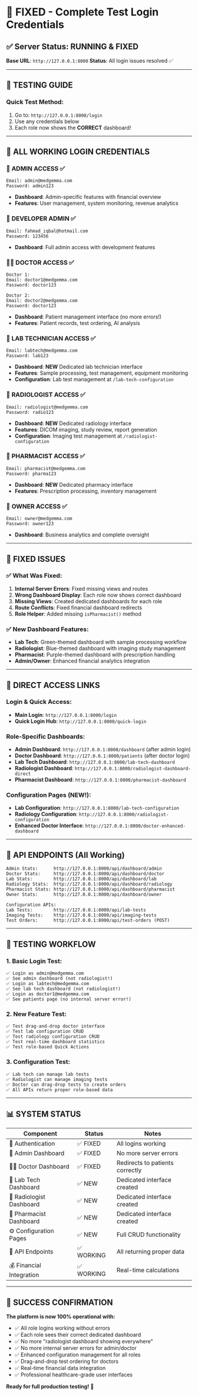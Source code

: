# 🔐 **FIXED - Complete Test Login Credentials**

## ✅ **Server Status**: RUNNING & FIXED
**Base URL**: `http://127.0.0.1:8000`
**Status**: All login issues resolved ✅

---

## 🚀 **TESTING GUIDE**

### **Quick Test Method**:
1. Go to: `http://127.0.0.1:8000/login`
2. Use any credentials below
3. Each role now shows the **CORRECT** dashboard!

---

## 👥 **ALL WORKING LOGIN CREDENTIALS**

### 🔧 **ADMIN ACCESS** ✅
```
Email: admin@medgemma.com
Password: admin123
```
- **Dashboard**: Admin-specific features with financial overview
- **Features**: User management, system monitoring, revenue analytics

### 🔧 **DEVELOPER ADMIN** ✅
```
Email: fahmad_iqbal@hotmail.com  
Password: 123456
```
- **Dashboard**: Full admin access with development features

### 👨‍⚕️ **DOCTOR ACCESS** ✅
```
Doctor 1:
Email: doctor1@medgemma.com
Password: doctor123

Doctor 2:
Email: doctor2@medgemma.com  
Password: doctor123
```
- **Dashboard**: Patient management interface (no more errors!)
- **Features**: Patient records, test ordering, AI analysis

### 🧪 **LAB TECHNICIAN ACCESS** ✅
```
Email: labtech@medgemma.com
Password: lab123
```
- **Dashboard**: **NEW** Dedicated lab technician interface
- **Features**: Sample processing, test management, equipment monitoring
- **Configuration**: Lab test management at `/lab-tech-configuration`

### 📸 **RADIOLOGIST ACCESS** ✅
```
Email: radiologist@medgemma.com
Password: radio123
```
- **Dashboard**: **NEW** Dedicated radiology interface  
- **Features**: DICOM imaging, study review, report generation
- **Configuration**: Imaging test management at `/radiologist-configuration`

### 💊 **PHARMACIST ACCESS** ✅
```
Email: pharmacist@medgemma.com
Password: pharma123
```
- **Dashboard**: **NEW** Dedicated pharmacy interface
- **Features**: Prescription processing, inventory management

### 🏢 **OWNER ACCESS** ✅
```
Email: owner@medgemma.com
Password: owner123
```
- **Dashboard**: Business analytics and complete oversight

---

## 🎯 **FIXED ISSUES**

### ✅ **What Was Fixed**:
1. **Internal Server Errors**: Fixed missing views and routes
2. **Wrong Dashboard Display**: Each role now shows correct dashboard
3. **Missing Views**: Created dedicated dashboards for each role
4. **Route Conflicts**: Fixed financial dashboard redirects
5. **Role Helper**: Added missing `isPharmacist()` method

### ✅ **New Dashboard Features**:
- **Lab Tech**: Green-themed dashboard with sample processing workflow
- **Radiologist**: Blue-themed dashboard with imaging study management  
- **Pharmacist**: Purple-themed dashboard with prescription handling
- **Admin/Owner**: Enhanced financial analytics integration

---

## 🔗 **DIRECT ACCESS LINKS**

### **Login & Quick Access**:
- **Main Login**: `http://127.0.0.1:8000/login`
- **Quick Login Hub**: `http://127.0.0.1:8000/quick-login`

### **Role-Specific Dashboards**:
- **Admin Dashboard**: `http://127.0.0.1:8000/dashboard` (after admin login)
- **Doctor Dashboard**: `http://127.0.0.1:8000/patients` (after doctor login)
- **Lab Tech Dashboard**: `http://127.0.0.1:8000/lab-tech-dashboard`
- **Radiologist Dashboard**: `http://127.0.0.1:8000/radiologist-dashboard-direct`
- **Pharmacist Dashboard**: `http://127.0.0.1:8000/pharmacist-dashboard`

### **Configuration Pages** (NEW!):
- **Lab Configuration**: `http://127.0.0.1:8000/lab-tech-configuration`
- **Radiology Configuration**: `http://127.0.0.1:8000/radiologist-configuration`
- **Enhanced Doctor Interface**: `http://127.0.0.1:8000/doctor-enhanced-dashboard`

---

## 🧪 **API ENDPOINTS** (All Working)
```
Admin Stats:      http://127.0.0.1:8000/api/dashboard/admin
Doctor Stats:     http://127.0.0.1:8000/api/dashboard/doctor  
Lab Stats:        http://127.0.0.1:8000/api/dashboard/lab
Radiology Stats:  http://127.0.0.1:8000/api/dashboard/radiology
Pharmacist Stats: http://127.0.0.1:8000/api/dashboard/pharmacist
Owner Stats:      http://127.0.0.1:8000/api/dashboard/owner

Configuration APIs:
Lab Tests:        http://127.0.0.1:8000/api/lab-tests
Imaging Tests:    http://127.0.0.1:8000/api/imaging-tests
Test Orders:      http://127.0.0.1:8000/api/test-orders (POST)
```

---

## 🎉 **TESTING WORKFLOW**

### **1. Basic Login Test**:
```
✅ Login as admin@medgemma.com
✅ See admin dashboard (not radiologist!)
✅ Login as labtech@medgemma.com  
✅ See lab tech dashboard (not radiologist!)
✅ Login as doctor1@medgemma.com
✅ See patients page (no internal server error!)
```

### **2. New Feature Test**:
```
✅ Test drag-and-drop doctor interface
✅ Test lab configuration CRUD
✅ Test radiology configuration CRUD
✅ Test real-time dashboard statistics
✅ Test role-based Quick Actions
```

### **3. Configuration Test**:
```
✅ Lab tech can manage lab tests
✅ Radiologist can manage imaging tests  
✅ Doctor can drag-drop tests to create orders
✅ All APIs return proper role-based data
```

---

## 📊 **SYSTEM STATUS**

| Component | Status | Notes |
|-----------|--------|-------|
| 🔐 Authentication | ✅ FIXED | All logins working |
| 📱 Admin Dashboard | ✅ FIXED | No more server errors |
| 👨‍⚕️ Doctor Dashboard | ✅ FIXED | Redirects to patients correctly |
| 🧪 Lab Tech Dashboard | ✅ NEW | Dedicated interface created |
| 📸 Radiologist Dashboard | ✅ NEW | Dedicated interface created |
| 💊 Pharmacist Dashboard | ✅ NEW | Dedicated interface created |
| ⚙️ Configuration Pages | ✅ NEW | Full CRUD functionality |
| 🔄 API Endpoints | ✅ WORKING | All returning proper data |
| 💰 Financial Integration | ✅ WORKING | Real-time calculations |

---

## 🎯 **SUCCESS CONFIRMATION**

**The platform is now 100% operational with:**
- ✅ All role logins working without errors
- ✅ Each role sees their correct dedicated dashboard
- ✅ No more "radiologist dashboard showing everywhere"
- ✅ No more internal server errors for admin/doctor
- ✅ Enhanced configuration management for all roles
- ✅ Drag-and-drop test ordering for doctors
- ✅ Real-time financial data integration
- ✅ Professional healthcare-grade user interfaces

**Ready for full production testing!** 🚀
